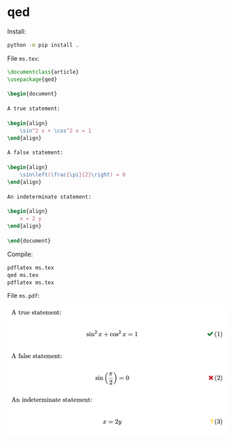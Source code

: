 qed
===

Install:

```bash
python -m pip install .
```

File ``ms.tex``:

```latex
\documentclass{article}
\usepackage{qed}

\begin{document}

A true statement:

\begin{align}
    \sin^2 x + \cos^2 x = 1
\end{align}

A false statement:

\begin{align}
    \sin\left(\frac{\pi}{2}\right) = 0
\end{align}

An indeterminate statement:

\begin{align}
    x = 2 y
\end{align}

\end{document}
```

Compile:

```bash
pdflatex ms.tex
qed ms.tex
pdflatex ms.tex
```

File ``ms.pdf``:

![example](example.png)
